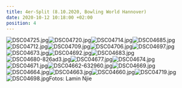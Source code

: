 ```yaml
---
title: 4er-Split (8.10.2020, Bowling World Hannover)
date: 2020-10-12 10:18:00 +02:00
position: 4
---
```


![DSC04725.jpg](/uploads/DSC04725.jpg)![DSC04720.jpg](/uploads/DSC04720.jpg)![DSC04714.jpg](/uploads/DSC04714.jpg)![DSC04685.jpg](/uploads/DSC04685.jpg)![DSC04712.jpg](/uploads/DSC04712.jpg)![DSC04709.jpg](/uploads/DSC04709.jpg)![DSC04706.jpg](/uploads/DSC04706.jpg)![DSC04697.jpg](/uploads/DSC04697.jpg)![DSC04673.jpg](/uploads/DSC04673.jpg)![DSC04692.jpg](/uploads/DSC04692.jpg)![DSC04683.jpg](/uploads/DSC04683.jpg)![DSC04680-826ad3.jpg](/uploads/DSC04680-826ad3.jpg)![DSC04677.jpg](/uploads/DSC04677.jpg)![DSC04674.jpg](/uploads/DSC04674.jpg)![DSC04671.jpg](/uploads/DSC04671.jpg)![DSC04662-632960.jpg](/uploads/DSC04662-632960.jpg)![DSC04669.jpg](/uploads/DSC04669.jpg)![DSC04664.jpg](/uploads/DSC04664.jpg)![DSC04663.jpg](/uploads/DSC04663.jpg)![DSC04660.jpg](/uploads/DSC04660.jpg)![DSC04719.jpg](/uploads/DSC04719.jpg)![DSC04698.jpg](/uploads/DSC04698.jpg)Fotos: Lamin Njie